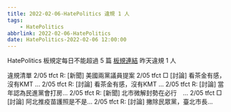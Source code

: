 ```yaml
---
title: 2022-02-06-HatePolitics 違規 1 人
tags:
    - HatePolitics
abbrlink: 2022-02-06-HatePolitics
date: HatePolitics-2022-02-06 12:00:00
---
```

HatePolitics 板規定每日不能超過 5 篇 [板規連結](https://www.ptt.cc/bbs/HatePolitics/M.1617115262.A.D60.html)
昨天違規 1 人<!-- more -->

違規清單
2/05 tfct R: [新聞] 美國兩黨議員提案
2/05 tfct □ [討論] 看茶金有感，沒有KMT …
2/05 tfct R: [討論] 看茶金有感，沒有KMT …
2/05 tfct R: [討論] 當年認為民進黨會打房…
2/05 tfct R: [新聞] 北市微解封勢在必行　…
2/05 tfct □ [討論] 阿北推疫苗護照是不是…
2/05 tfct R: [討論] 撇除民眾黨，臺北市長…